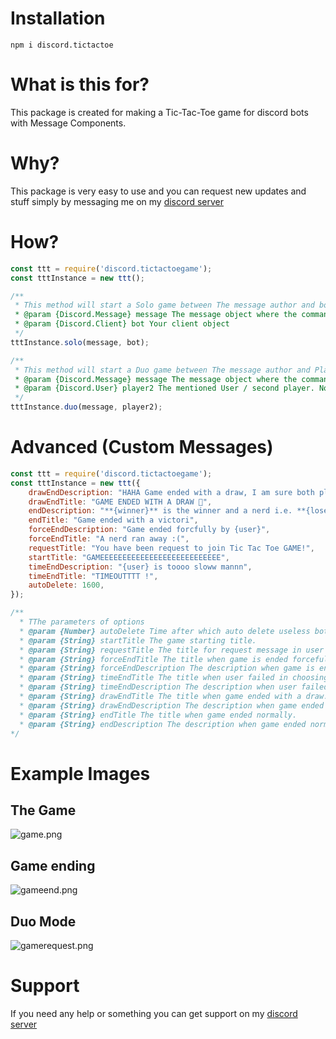 # Installation
```
npm i discord.tictactoe
```

# What is this for?
This package is created for making a Tic-Tac-Toe game for discord bots with Message Components.

# Why?
This package is very easy to use and you can request new updates and stuff simply by messaging me on my [discord server](https://discord.gg/XYnMTQNTFh)

# How?
```js
const ttt = require('discord.tictactoegame');
const tttInstance = new ttt();

/**
 * This method will start a Solo game between The message author and bot, everything is automatic <3
 * @param {Discord.Message} message The message object where the command was used
 * @param {Discord.Client} bot Your client object
 */
tttInstance.solo(message, bot);

/**
 * This method will start a Duo game between The message author and Player 2, everything is automatic <3
 * @param {Discord.Message} message The message object where the command was used
 * @param {Discord.User} player2 The mentioned User / second player. Note it should be a discord user Object not guild member object
 */
tttInstance.duo(message, player2);
```

# Advanced (Custom Messages)
```js
const ttt = require('discord.tictactoegame');
const tttInstance = new ttt({
    drawEndDescription: "HAHA Game ended with a draw, I am sure both player are nerds.",
    drawEndTitle: "GAME ENDED WITH A DRAW 🦕",
    endDescription: "**{winner}** is the winner and a nerd i.e. **{loser}** is the loser",
    endTitle: "Game ended with a victori",
    forceEndDescription: "Game ended forcfully by {user}",
    forceEndTitle: "A nerd ran away :(",
    requestTitle: "You have been request to join Tic Tac Toe GAME!",
    startTitle: "GAMEEEEEEEEEEEEEEEEEEEEEEEEEEE",
    timeEndDescription: "{user} is toooo sloww mannn",
    timeEndTitle: "TIMEOUTTTT !",
    autoDelete: 1600,
});

/**
  * TThe parameters of options
  * @param {Number} autoDelete Time after which auto delete useless bot messages.
  * @param {String} startTitle The game starting title.
  * @param {String} requestTitle The title for request message in user DM.
  * @param {String} forceEndTitle The title when game is ended forcefully
  * @param {String} forceEndDescription The description when game is ended forcefully
  * @param {String} timeEndTitle The title when user failed in choosing their move.
  * @param {String} timeEndDescription The description when user failed in choosing their move.
  * @param {String} drawEndTitle The title when game ended with a draw.
  * @param {String} drawEndDescription The description when game ended with a draw.
  * @param {String} endTitle The title when game ended normally.
  * @param {String} endDescription The description when game ended normally.
*/
```

# Example Images
## The Game
![game.png](https://cdn.discordapp.com/attachments/880732844220100608/880732951573331988/unknown.png)

## Game ending
![gameend.png](https://cdn.discordapp.com/attachments/880732844220100608/880732852541612062/unknown.png)

## Duo Mode
![gamerequest.png](https://cdn.discordapp.com/attachments/880732844220100608/880733096352288808/unknown.png)

# Support
If you need any help or something you can get support on my [discord server](https://discord.gg/XYnMTQNTFh)
